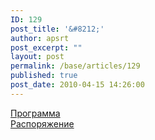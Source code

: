 ```yaml
---
ID: 129
post_title: '&#8212;'
author: apsrt
post_excerpt: ""
layout: post
permalink: /base/articles/129
published: true
post_date: 2010-04-15 14:26:00
---
```

<a href="http://www.apsrt.ru/docs/programma_vvp_2010-2012.xls">Программа</a><br />
<a href="http://www.apsrt.ru/docs/raspor_prav_2010.doc"> Распоряжение </a>